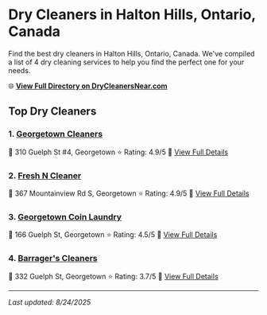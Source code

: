# Dry Cleaners in Halton Hills, Ontario, Canada

Find the best dry cleaners in Halton Hills, Ontario, Canada. We've compiled a list of 4 dry cleaning services to help you find the perfect one for your needs.

🌐 **[View Full Directory on DryCleanersNear.com](https://drycleanersnear.com/city/Canada/Ontario/Halton%20Hills)**

## Top Dry Cleaners

### 1. [Georgetown Cleaners](https://drycleanersnear.com/dryCleaner/68901431913e4c7c8f7e9608/georgetown-cleaners)
📍 310 Guelph St #4, Georgetown
⭐ Rating: 4.9/5
🔗 [View Full Details](https://drycleanersnear.com/dryCleaner/68901431913e4c7c8f7e9608/georgetown-cleaners)

### 2. [Fresh N Cleaner](https://drycleanersnear.com/dryCleaner/68901433913e4c7c8f7e9662/fresh-n-cleaner)
📍 367 Mountainview Rd S, Georgetown
⭐ Rating: 4.9/5
🔗 [View Full Details](https://drycleanersnear.com/dryCleaner/68901433913e4c7c8f7e9662/fresh-n-cleaner)

### 3. [Georgetown Coin Laundry](https://drycleanersnear.com/dryCleaner/68901478913e4c7c8f7e999b/georgetown-coin-laundry)
📍 166 Guelph St, Georgetown
⭐ Rating: 4.5/5
🔗 [View Full Details](https://drycleanersnear.com/dryCleaner/68901478913e4c7c8f7e999b/georgetown-coin-laundry)

### 4. [Barrager's Cleaners](https://drycleanersnear.com/dryCleaner/689014d0913e4c7c8f7e9c3d/barrager-s-cleaners)
📍 332 Guelph St, Georgetown
⭐ Rating: 3.7/5
🔗 [View Full Details](https://drycleanersnear.com/dryCleaner/689014d0913e4c7c8f7e9c3d/barrager-s-cleaners)


---

*Last updated: 8/24/2025*
